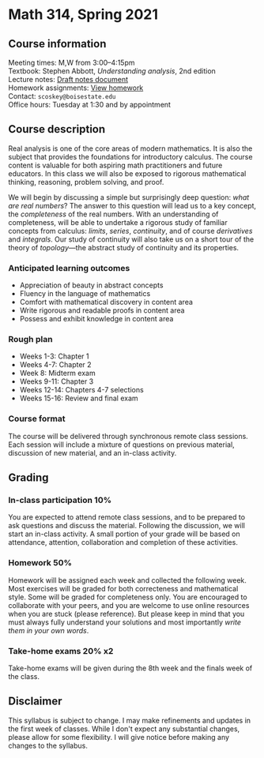# Math 314, Spring 2021

## Course information

Meeting times: M,W from 3:00&ndash;4:15pm  
Textbook: Stephen Abbott, *Understanding analysis*, 2nd edition  
Lecture notes: [Draft notes document](https://github.com/scoskey/m314/raw/master/notes.pdf)  
Homework assignments: [View homework](homework)  
Contact: `scoskey@boisestate.edu`  
Office hours: Tuesday at 1:30 and by appointment

## Course description

Real analysis is one of the core areas of modern mathematics. It is also the subject that provides the foundations for introductory calculus. The course content is valuable for both aspiring math practitioners and future educators. In this class we will also be exposed to rigorous mathematical thinking, reasoning, problem solving, and proof.

We will begin by discussing a simple but surprisingly deep question: *what are real numbers*? The answer to this question will lead us to a key concept, the *completeness* of the real numbers. With an understanding of completeness, will be able to undertake a rigorous study of familiar concepts from calculus: *limits*, *series*, *continuity*, and of course *derivatives* and *integrals*. Our study of continuity will also take us on a short tour of the theory of *topology*&mdash;the abstract study of continuity and its properties.

### Anticipated learning outcomes

* Appreciation of beauty in abstract concepts
* Fluency in the language of mathematics
* Comfort with mathematical discovery in content area
* Write rigorous and readable proofs in content area
* Possess and exhibit knowledge in content area

### Rough plan

* Weeks 1-3: Chapter 1
* Weeks 4-7: Chapter 2
* Week 8: Midterm exam
* Weeks 9-11: Chapter 3
* Weeks 12-14: Chapters 4-7 selections
* Weeks 15-16: Review and final exam

### Course format

The course will be delivered through synchronous remote class sessions. Each session will include a mixture of questions on previous material, discussion of new material, and an in-class activity.

## Grading

### In-class participation 10%

You are expected to attend remote class sessions, and to be prepared to ask questions and discuss the material. Following the discussion, we will start an in-class activity. A small portion of your grade will be based on attendance, attention, collaboration and completion of these activities.

### Homework 50%

Homework will be assigned each week and collected the following week. Most exercises will be graded for both correcteness and mathematical style. Some will be graded for completeness only. You are encouraged to collaborate with your peers, and you are welcome to use online resources when you are stuck (please reference). But please keep in mind that you must always fully understand your solutions and most importantly *write them in your own words*.

### Take-home exams 20% x2

Take-home exams will be given during the 8th week and the finals week of the class.

## Disclaimer

This syllabus is subject to change. I may make refinements and updates in the first week of classes. While I don't expect any substantial changes, please allow for some flexibility. I will give notice before making any changes to the syllabus.

